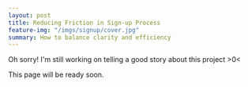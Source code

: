 ```yaml
---
layout: post
title: Reducing Friction in Sign-up Process
feature-img: "/imgs/signup/cover.jpg"
summary: How to balance clarity and efficiency
---
```


Oh sorry! I'm still working on telling a good story about this project >0<

This page will be ready soon.

